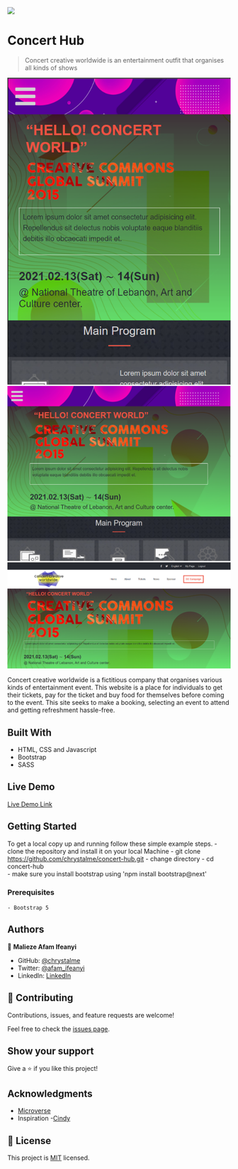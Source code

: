 ![](https://img.shields.io/badge/Microverse-blueviolet)

# Concert Hub

> Concert creative worldwide is an entertainment outfit that organises all kinds of shows

![screenshot](./images/app_screenshot.png)
![screenshot-tablet](./images/app_screenshot-tab.png)
![screenshot-Desktop](./images/app_screenshot-desktop.png)

Concert creative worldwide is a fictitious company that organises various kinds of entertainment event. This website is a place for individuals to get their tickets, pay for the ticket and buy food for themselves before coming to the event. This site seeks to make a booking, selecting an event to attend and getting refreshment hassle-free. 

## Built With

- HTML, CSS and Javascript
- Bootstrap
- SASS

## Live Demo

[Live Demo Link](https://chrystalme.github.io/concert-hub/)


## Getting Started

To get a local copy up and running follow these simple example steps.
    - clone the repository and install it on your local Machine
      - git clone https://github.com/chrystalme/concert-hub.git
    - change directory
      - cd concert-hub  
    - make sure you install bootstrap using 'npm install bootstrap@next'


### Prerequisites
    - Bootstrap 5


## Authors

👤 **Malieze Afam Ifeanyi**

- GitHub: [@chrystalme](https://github.com/chrystalme)
- Twitter: [@afam_ifeanyi](https://twitter.com/afam_ifeanyi)
- LinkedIn: [LinkedIn](https://linkedin.com/afam-ifeanyi-chrys-malieze-63876576)


## 🤝 Contributing

Contributions, issues, and feature requests are welcome!

Feel free to check the [issues page](https://github.com/chrystalme/concert-hub/issues).

## Show your support

Give a ⭐️ if you like this project!

## Acknowledgments

- [Microverse](https://microverse.com)
- Inspiration
    -[Cindy](https://behance.net/adagio07)

## 📝 License

This project is [MIT](https://mit-license.org) licensed.
